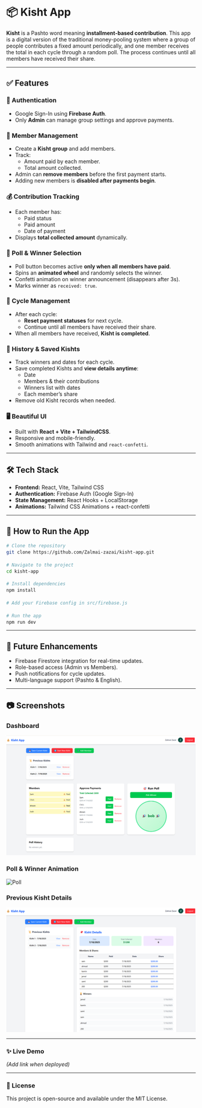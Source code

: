 # 📦 Kisht App

**Kisht** is a Pashto word meaning **installment-based contribution**. This app is a digital version of the traditional money-pooling system where a group of people contributes a fixed amount periodically, and one member receives the total in each cycle through a random poll. The process continues until all members have received their share.

---

## ✅ Features

### 🔐 Authentication

- Google Sign-In using **Firebase Auth**.
- Only **Admin** can manage group settings and approve payments.

### 👥 Member Management

- Create a **Kisht group** and add members.
- Track:
  - Amount paid by each member.
  - Total amount collected.
- Admin can **remove members** before the first payment starts.
- Adding new members is **disabled after payments begin**.

### 💰 Contribution Tracking

- Each member has:
  - Paid status
  - Paid amount
  - Date of payment
- Displays **total collected amount** dynamically.

### 🎯 Poll & Winner Selection

- Poll button becomes active **only when all members have paid**.
- Spins an **animated wheel** and randomly selects the winner.
- Confetti animation on winner announcement (disappears after 3s).
- Marks winner as `received: true`.

### 🔄 Cycle Management

- After each cycle:
  - **Reset payment statuses** for next cycle.
  - Continue until all members have received their share.
- When all members have received, **Kisht is completed**.

### 📜 History & Saved Kishts

- Track winners and dates for each cycle.
- Save completed Kishts and **view details anytime**:
  - Date
  - Members & their contributions
  - Winners list with dates
  - Each member’s share
- Remove old Kisht records when needed.

### 🖥️ Beautiful UI

- Built with **React + Vite + TailwindCSS**.
- Responsive and mobile-friendly.
- Smooth animations with Tailwind and `react-confetti`.

---

## 🛠️ Tech Stack

- **Frontend:** React, Vite, Tailwind CSS
- **Authentication:** Firebase Auth (Google Sign-In)
- **State Management:** React Hooks + LocalStorage
- **Animations:** Tailwind CSS Animations + react-confetti

---

## 🚀 How to Run the App

```bash
# Clone the repository
git clone https://github.com/Zalmai-zazai/kisht-app.git

# Navigate to the project
cd kisht-app

# Install dependencies
npm install

# Add your Firebase config in src/firebase.js

# Run the app
npm run dev
```

---

## 📌 Future Enhancements

- Firebase Firestore integration for real-time updates.
- Role-based access (Admin vs Members).
- Push notifications for cycle updates.
- Multi-language support (Pashto & English).

---

## 📷 Screenshots

### Dashboard

![Dashboard](public/screenshots/dashboard.png)

### Poll & Winner Animation

![Poll](public/screenshots/poll.png)

### Previous Kisht Details

![History](public/screenshots/history.png)

---

### ✨ Live Demo

_(Add link when deployed)_

---

### 📄 License

This project is open-source and available under the MIT License.
